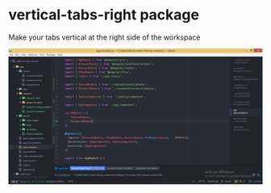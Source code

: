 # vertical-tabs-right package

Make your tabs vertical at the right side of the workspace

![](https://github.com/PFight/images/raw/master/vertical-tabs-right.png)
